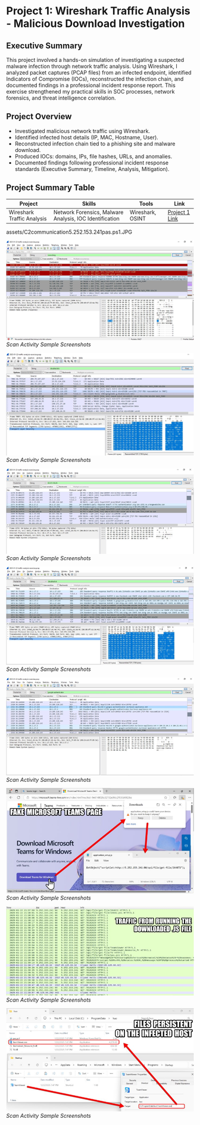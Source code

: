 # Project 1: Wireshark Traffic Analysis - Malicious Download Investigation

## Executive Summary
This project involved a hands-on simulation of investigating a suspected malware infection through network traffic analysis. Using Wireshark, I analyzed packet captures (PCAP files) from an infected endpoint, identified Indicators of Compromise (IOCs), reconstructed the infection chain, and documented findings in a professional incident response report. This exercise strengthened my practical skills in SOC processes, network forensics, and threat intelligence correlation.

## Project Overview
- Investigated malicious network traffic using Wireshark.
- Identified infected host details (IP, MAC, Hostname, User).
- Reconstructed infection chain tied to a phishing site and malware download.
- Produced IOCs: domains, IPs, file hashes, URLs, and anomalies.
- Documented findings following professional incident response standards (Executive Summary, Timeline, Analysis, Mitigation).

## Project Summary Table
| Project                      | Skills                                   | Tools               | Link                     |
|-------------------------------|------------------------------------------|----------------------|---------------------------|
| Wireshark Traffic Analysis    | Network Forensics, Malware Analysis, IOC Identification | Wireshark, OSINT       | [Project 1 Link](#)        |

assets/C2communication5.252.153.241pas.ps1.JPG

![Scan Activity Evidence](./assets/C2bing.JPG)  
*Scan Activity Sample Screenshots*

![Scan Activity Evidence](./assets/C2communication7.JPG)  
*Scan Activity Sample Screenshots*

![Scan Activity Evidence](./assets/C2fakeauthenticator.JPG)  
*Scan Activity Sample Screenshots*

![Scan Activity Evidence](./assets/C2googleadsFB.JPG)  
*Scan Activity Sample Screenshots*

![Scan Activity Evidence](./assets/Googleburleson.JPG)  
*Scan Activity Sample Screenshots*

![Scan Activity Evidence](./assets/prj1Evid-pix2.jpg)  
*Scan Activity Sample Screenshots*

![Scan Activity Evidence](./assets/prj1Evid-pix3.jpg)  
*Scan Activity Sample Screenshots*

![Scan Activity Evidence](./assets/prj1Evid-pix4.jpg)  
*Scan Activity Sample Screenshots*
